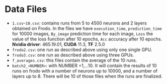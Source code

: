 # Data Files

- `1.csv`-`10.csv`: contains runs from 5 to 4500 neurons and 2 layers obtained on Frodo. In the files we have `execution_time`, `prediction_time` for 10000 images, 
  `By_image` prediction time for each image, `Loss` the value of the loss function after 10 epochs, `Acc` accuracy after 10 epochs.
  **Nvidia driver**: 465.19.01, **CUDA** 11.3, **TF** 2.5.0
- `frodo2.csv`: one run as described above using only one single GPU.
- `frodo3.csv`: one run as described above using three GPUs.
- `f_averages.csv`: this files contain the average of the 10 runs.
- `batch2_<NUMBER>`: with NUMBER =1,...10. It will contain the results of 10 runs on frodo with a number of neurons up to 10000, and a number of layers up to 8. 
  There will be 10 of those files when the runs are finalized.
